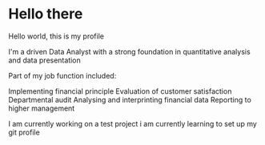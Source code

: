 # Hello there 

Hello world, this is my profile

I'm a driven Data Analyst with a strong foundation in quantitative analysis and data presentation

Part of my job function included:

Implementing financial principle
Evaluation of customer satisfaction
Departmental audit
Analysing and interprinting financial data
Reporting to higher management

I am currently working on a test project
i am currently learning to set up my git profile
